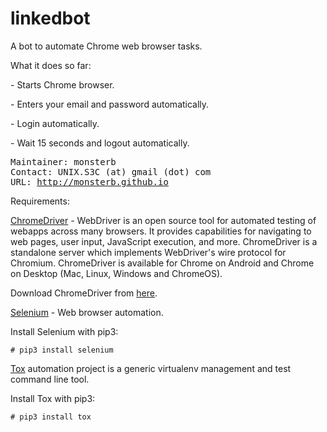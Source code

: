 # linkedbot
<p>A bot to automate Chrome web browser tasks.</p>

<p>What it does so far:</p>
<p>- Starts Chrome browser.</p>
<p>- Enters your email and password automatically.</p>
<p>- Login automatically.</p>
<p>- Wait 15 seconds and logout automatically.</p>

<pre>
Maintainer: monsterb
Contact: UNIX.S3C (at) gmail (dot) com
URL: <a href="http://monsterb.github.io">http://monsterb.github.io</a>
</pre>

<p>Requirements:</p>

<p><a href="https://sites.google.com/a/chromium.org/chromedriver/">ChromeDriver</a> - WebDriver is an open source tool for automated testing of webapps across many browsers. It provides capabilities for navigating to web pages, user input, JavaScript execution, and more.  ChromeDriver is a standalone server which implements WebDriver's wire protocol for Chromium. ChromeDriver is available for Chrome on Android and Chrome on Desktop (Mac, Linux, Windows and ChromeOS).</p>

<p>Download ChromeDriver from <a href="https://sites.google.com/a/chromium.org/chromedriver/">here</a>.</p>



<p><a href="http://www.seleniumhq.org/">Selenium</a> - Web browser automation.</p>

<p>Install Selenium with pip3:</p>
<code># pip3 install selenium</code>



<p><a href="http://tox.readthedocs.io/en/latest/">Tox</a> automation project is a generic virtualenv management and test command line tool.</p>

<p>Install Tox with pip3:</p>
<code># pip3 install tox</code>
